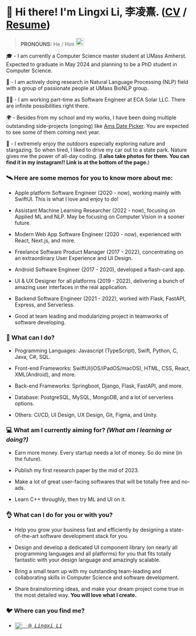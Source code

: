 # 👋 Hi there! I'm Lingxi Li, 李凌熹. ([CV](https://cv.lingxi.li) / [Resume](https://lingxili.notion.site/Lingxi-s-Resume-8f90dbf191664790814ad6006f51267d))

> **PRONOUNS:** He / Him <img src="https://media.giphy.com/media/VgCDAzcKvsR6OM0uWg/giphy.gif" width="22">

🎓 - I am currently a Computer Science master student at UMass Amherst. Expected to graduate in May 2024 and planning to be a PhD student in Computer Science.

🔬 - I am actively doing research in Natural Language Processing (NLP) field with a group of passionate people at UMass BioNLP group.

👨‍💻 - I am working part-time as Software Engineer at ECA Solar LLC. There are infinite possibilities right there.

🌍 - Besides from my school and my works, I have been doing multiple outstanding side-projects (ongoing) like [Ams Date Picker](https://ams.lingxi.li). You are expected to see some of them coming next year.

🌃 - I extremely enjoy the outdoors especially exploring nature and stargazing. So when tired, I liked to drive my car out to a state park. Nature gives me the power of all-day coding. (**I also take photos for them. You can find it in my instagram!! Link is at the bottom of the page.**)

### 🛰️ Here are some memos for you to know more about me:

- Apple platform Software Engineer (2020 - now), working mainly with SwiftUI. This is what I love and enjoy to do!

- Assistant Machine Learning Researcher (2022 - now), focusing on Applied ML and NLP. May be focusing on Computer Vision in a sooner future.

- Modern Web App Software Engineer (2020 - now), experienced with React, Next.js, and more.

- Freelance Software Product Manager (2017 - 2022), concentrating on an extraordinary User Experience and UI Design.

- Android Software Engineer (2017 - 2020), developed a flash-card app.

- UI & UX Designer for all platforms (2019 - 2022), delivering a bunch of amazing user interfaces in the real application.

- Backend Software Engineer (2021 - 2022), worked with Flask, FastAPI, Express, and Serverless.

- Good at team leading and modularizing project in teamworks of software developing.

### 🙈 What can I do?

- Programming Languages: Javascript (TypeScript), Swift, Python, C, Java, C#, SQL.

- Front-end Frameworks: SwiftUI(iOS/iPadOS/macOS), HTML, CSS, React, XML(Android), and more.

- Back-end Frameworks: Springboot, Django, Flask, FastAPI, and more.

- Database: PostgreSQL, MySQL, MongoDB, and a lot of serverless options.

- Others: CI/CD, UI Design, UX Design, Git, Figma, and Unity.

### 💻 What am I currently aiming for? *(What am I learning or doing?)*

- Earn more money. Every startup needs a lot of money. So do mine (in the future).

- Publish my first research paper by the mid of 2023.

- Make a lot of great user-facing softwares that will be totally free and no-ads.

- Learn C++ throughly, then try ML and UI on it.

### 👌 What can I do for you or with you?

- Help you grow your business fast and efficiently by designing a state-of-the-art software development stack for you.

- Design and develop a dedicated UI component library (on nearly all programming languages and all platforms) for you that fits totally fantastic with your design language and amazingly scalable.

- Bring a small team up with my outstanding team-leading and collaborating skills in Computer Science and software development.

- Share brainstorming ideas, and make your dream project come true in the most detailed way. **You will love what I create.**

### 🐦 Where can you find me?

- <pre><a href="https://www.linkedin.com/in/lingxi-li-7a3517188/"><img align="center" alt="Linkedin" width="20px" src="https://cdn.jsdelivr.net/npm/simple-icons@v3/icons/linkedin.svg"/>&nbsp; @ <em>Lingxi Li</em></a></pre>
